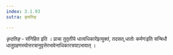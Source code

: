 ```yaml
---
index: 3.1.93
sutra: कृदतिङ्

---
```

_कृदतिङ्_ - संनिहित इति । प्राचा तुतृतीये धात्वधिकारे॑इत्युक्तं, तदसत्,धातोः कर्मणः॑इति सन्बिधौ धातुग्रहणस्योत्तरत्रानुवृत्तेरभावेनाधिकारत्रयाऽभावात् ।